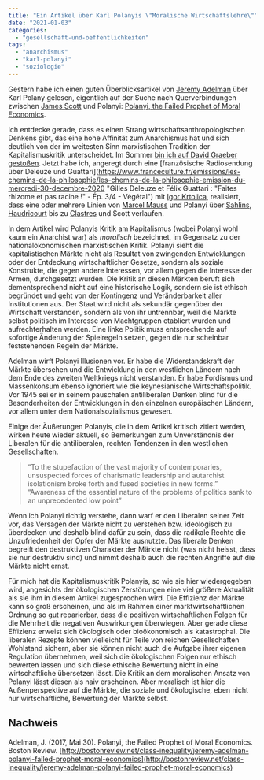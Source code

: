 ```yaml
---
title: "Ein Artikel über Karl Polanyis \"Moralische Wirtschaftslehre\""
date: "2021-01-03"
categories: 
  - "gesellschaft-und-oeffentlichkeiten"
tags: 
  - "anarchismus"
  - "karl-polanyi"
  - "soziologie"
---
```


Gestern habe ich einen guten Überblicksartikel von [Jeremy Adelman](https://history.princeton.edu/people/jeremy-adelman "Jeremy Adelman | Department of History") über Karl Polany gelesen, eigentlich auf der Suche nach Querverbindungen zwischen [James Scott](https://politicalscience.yale.edu/people/james-scott "James Scott | Department of Political Science") und Polanyi: [Polanyi, the Failed Prophet of Moral Economics](http://bostonreview.net/class-inequality/jeremy-adelman-polanyi-failed-prophet-moral-economics "Polanyi, the Failed Prophet of Moral Economics | Boston Review").

Ich entdecke gerade, dass es einen Strang wirtschaftsanthropologischen Denkens gibt, das eine hohe Affinität zum Anarchismus hat und sich deutlich von der im weitesten Sinn marxistischen Tradition der Kapitalismuskritik unterscheidet. Im Sommer [bin ich auf David Graeber gestoßen](https://wittenbrink.net/lostandfound/nachdenken-ueber-david-graeber-und-den-anarchismus/ "Nachdenken über David Graeber und den Anarchismus – Lost and Found"). Jetzt habe ich, angeregt durch eine [französische Radiosendung über Deleuze und Guattari](https://www.franceculture.fr/emissions/les-chemins-de-la-philosophie/les-chemins-de-la-philosophie-emission-du-mercredi-30-decembre-2020 "Gilles Deleuze et Félix Guattari : "Faites rhizome et pas racine !" - Ép. 3/4 - Végétal") mit [Igor Krtolica](https://www.cairn.info/resultats_recherche.php?searchTerm=Igor+Krtolica#xd_co_f=ZWI4MGNlMjctNjQyNi00ZjIxLWIzNmItZTIyZTlhMWQ0ZGYx~ "Résultats de recherche | Cairn.info"), realisiert, dass eine oder mehrere Linien von [Marcel Mauss](https://www.univie.ac.at/ksa/elearning/cp/oeku/theogrundlagen/theogrundlagen-117.html "theogrundlagen - Marcel Mauss") und Polanyi über [Sahlins](https://www.univie.ac.at/ksa/elearning/cp/oeku/theogrundlagen/theogrundlagen-282.html "theogrundlagen - Marshall Sahlins"), [Haudricourt](https://www.vjf.cnrs.fr/caghaudricourt/agh.html "Le Centre André-Georges Haudricourt") bis zu [Clastres](https://www.freitag.de/autoren/der-freitag/heimlicher-klassiker "Ethnologie ǀ Heimlicher Klassiker — der Freitag") und Scott verlaufen.

In dem Artikel wird Polanyis Kritik am Kapitalismus (wobei Polanyi wohl kaum ein Anarchist war) als _moralisch_ bezeichnet, im Gegensatz zu der nationalökonomischen marxistischen Kritik. Polanyi sieht die kapitalistischen Märkte nicht als Resultat von zwingenden Entwicklungen oder der Entdeckung wirtschaftlicher Gesetze, sondern als soziale Konstrukte, die gegen andere Interessen, vor allem gegen die Interesse der Armen, durchgesetzt wurden. Die Kritik an diesen Märkten beruft sich dementsprechend nicht auf eine historische Logik, sondern sie ist ethisch begründet und geht von der Kontingenz und Veränderbarkeit aller Institutionen aus. Der Staat wird nicht als sekundär gegenüber der Wirtschaft verstanden, sondern als von ihr untrennbar, weil die Märkte selbst politisch im Interesse von Machtgruppen etabliert wurden und aufrechterhalten werden. Eine linke Politik muss entsprechende auf sofortige Änderung der Spielregeln setzen, gegen die nur scheinbar feststehenden Regeln der Märkte.

Adelman wirft Polanyi Illusionen vor. Er habe die Widerstandskraft der Märkte übersehen und die Entwicklung in den westlichen Ländern nach dem Ende des zweiten Weltkriegs nicht verstanden. Er habe Fordismus und Massenkonsum ebenso ignoriert wie die keynesianische Wirtschaftspolitik. Vor 1945 sei er in seinem pauschalen antiliberalen Denken blind für die Besonderheiten der Entwicklungen in den einzelnen europäischen Ländern, vor allem unter dem Nationalsozialismus gewesen.

Einige der Äußerungen Polanyis, die in dem Artikel kritisch zitiert werden, wirken heute wieder aktuell, so Bemerkungen zum Unverständnis der Liberalen für die antiliberalen, rechten Tendenzen in den westlichen Gesellschaften.

> “To the stupefaction of the vast majority of contemporaries, unsuspected forces of charismatic leadership and autarchist isolationism broke forth and fused societies in new forms.” “Awareness of the essential nature of the problems of politics sank to an unprecedented low point”

Wenn ich Polanyi richtig verstehe, dann warf er den Liberalen seiner Zeit vor, das Versagen der Märkte nicht zu verstehen bzw. ideologisch zu überdecken und deshalb blind dafür zu sein, dass die radikale Rechte die Unzufriedenheit der Opfer der Märkte ausnutzte. Das liberale Denken begreift den destruktiven Charakter der Märkte nicht (was nicht heisst, dass sie nur destruktiv sind) und nimmt deshalb auch die rechten Angriffe auf die Märkte nicht ernst.

Für mich hat die Kapitalismuskritik Polanyis, so wie sie hier wiedergegeben wird, angesichts der ökologischen Zerstörungen eine viel größere Aktualität als sie ihm in diesem Artikel zugesprochen wird. Die Effizienz der Märkte kann so groß erscheinen, und als im Rahmen einer marktwirtschaftlichen Ordnung so gut reparierbar, dass die positiven wirtschaftlichen Folgen für die Mehrheit die negativen Auswirkungen überwiegen. Aber gerade diese Effizienz erweist sich ökologisch oder bioökonomisch als katastrophal. Die liberalen Rezepte können vielleicht für Teile von reichen Gesellschaften Wohlstand sichern, aber sie können nicht auch die Aufgabe ihrer eigenen Regulation übernehmen, weil sich die ökologischen Folgen nur ethisch bewerten lassen und sich diese ethische Bewertung nicht in eine wirtschaftliche übersetzen lässt. Die Kritik an dem moralischen Ansatz von Polanyi lässt diesen als naiv erscheinen. Aber moralisch ist hier die Außenperspektive auf die Märkte, die soziale und ökologische, eben nicht nur wirtschaftliche, Bewertung der Märkte selbst.

## Nachweis

Adelman, J. (2017, Mai 30). Polanyi, the Failed Prophet of Moral Economics. Boston Review. [http://bostonreview.net/class-inequality/jeremy-adelman-polanyi-failed-prophet-moral-economics](http://bostonreview.net/class-inequality/jeremy-adelman-polanyi-failed-prophet-moral-economics)
